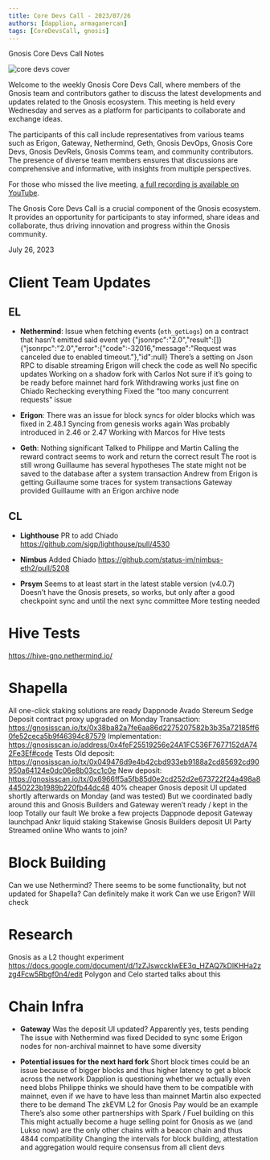 ```yaml
---
title: Core Devs Call - 2023/07/26
authors: [dapplion, armaganercan]
tags: [CoreDevsCall, gnosis]
---
```


Gnosis Core Devs Call Notes

![core devs cover](https://github.com/gnosischain/documentation-1/assets/75987728/ab69071b-49b3-4621-87ea-ad8d56f7f794)

Welcome to the weekly Gnosis Core Devs Call, where members of the Gnosis team and contributors gather to discuss the latest developments and updates related to the Gnosis ecosystem. This meeting is held every Wednesday and serves as a platform for participants to collaborate and exchange ideas.

The participants of this call include representatives from various teams such as Erigon, Gateway, Nethermind, Geth, Gnosis DevOps, Gnosis Core Devs, Gnosis DevRels, Gnosis Comms team, and community contributors. The presence of diverse team members ensures that discussions are comprehensive and informative, with insights from multiple perspectives.

For those who missed the live meeting, [a full recording is available on YouTube](https://youtu.be/DYi4jxbSKOY).

The Gnosis Core Devs Call is a crucial component of the Gnosis ecosystem. It provides an opportunity for participants to stay informed, share ideas and collaborate, thus driving innovation and progress within the Gnosis community.

July 26, 2023

# Client Team Updates

## EL

- **Nethermind**:
  Issue when fetching events (`eth_getLogs`) on a contract that hasn’t emitted said event yet
  {"jsonrpc":"2.0","result":[]}{"jsonrpc":"2.0","error":{"code":-32016,"message":"Request was canceled due to enabled timeout."},"id":null}
  There’s a setting on Json RPC to disable streaming
  Erigon will check the code as well
  No specific updates
  Working on a shadow fork with Carlos
  Not sure if it’s going to be ready before mainnet hard fork
  Withdrawing works just fine on Chiado
  Rechecking everything
  Fixed the “too many concurrent requests” issue

- **Erigon**:
  There was an issue for block syncs for older blocks which was fixed in 2.48.1
  Syncing from genesis works again
  Was probably introduced in 2.46 or 2.47
  Working with Marcos for Hive tests

- **Geth**:
  Nothing significant
  Talked to Philippe and Martin
  Calling the reward contract seems to work and return the correct result
  The root is still wrong
  Guillaume has several hypotheses
  The state might not be saved to the database after a system transaction
  Andrew from Erigon is getting Guillaume some traces for system transactions
  Gateway provided Guillaume with an Erigon archive node

## CL

- **Lighthouse**
  PR to add Chiado
  https://github.com/sigp/lighthouse/pull/4530

- **Nimbus**
  Added Chiado
  https://github.com/status-im/nimbus-eth2/pull/5208

- **Prsym**
  Seems to at least start in the latest stable version (v4.0.7)
  Doesn’t have the Gnosis presets, so works, but only after a good checkpoint sync and until the next sync committee
  More testing needed

# Hive Tests

https://hive-gno.nethermind.io/

# Shapella

All one-click staking solutions are ready
Dappnode
Avado
Stereum
Sedge
Deposit contract proxy upgraded on Monday
Transaction: https://gnosisscan.io/tx/0x38ba82a7fe6aa86d2275207582b3b35a72185ff60fe52ceca5b9f46394c87579
Implementation: https://gnosisscan.io/address/0x4feF25519256e24A1FC536F7677152dA742Fe3Ef#code
Tests
Old deposit: https://gnosisscan.io/tx/0x049476d9e4b42cbd933eb9188a2cd85692cd90950a64124e0dc06e8b03cc1c0e
New deposit: https://gnosisscan.io/tx/0x6966ff5a5fb85d0e2cd252d2e673722f24a498a84450223b1989b220fb44dc48
40% cheaper
Gnosis deposit UI updated shortly afterwards on Monday (and was tested)
But we coordinated badly around this and Gnosis Builders and Gateway weren’t ready / kept in the loop
Totally our fault
We broke a few projects
Dappnode deposit
Gateway launchpad
Ankr liquid staking
Stakewise
Gnosis Builders deposit UI
Party
Streamed online
Who wants to join?

# Block Building

Can we use Nethermind?
There seems to be some functionality, but not updated for Shapella?
Can definitely make it work
Can we use Erigon?
Will check

# Research

Gnosis as a L2 thought experiment
https://docs.google.com/document/d/1zZJswccklwEE3q_HZAQ7kDlKHHa2zzg4Fcw5Rbgf0n4/edit
Polygon and Celo started talks about this

# Chain Infra

- **Gateway**
  Was the deposit UI updated?
  Apparently yes, tests pending
  The issue with Nethermind was fixed
  Decided to sync some Erigon nodes for non-archival mainnet to have some diversity

- **Potential issues for the next hard fork**
  Short block times could be an issue because of bigger blocks and thus higher latency to get a block across the network
  Dapplion is questioning whether we actually even need blobs
  Philippe thinks we should have them to be compatible with mainnet, even if we have to have less than mainnet
  Martin also expected there to be demand
  The zkEVM L2 for Gnosis Pay would be an example
  There’s also some other partnerships with Spark / Fuel building on this
  This might actually become a huge selling point for Gnosis as we (and Lukso now) are the only other chains with a beacon chain and thus 4844 compatibility
  Changing the intervals for block building, attestation and aggregation would require consensus from all client devs

